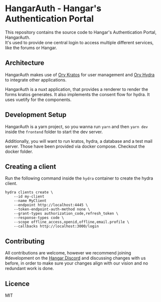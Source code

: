 # HangarAuth - Hangar's Authentication Portal

This repository contains the source code to Hangar's Authentication Portal, HangarAuth.  
It's used to provide one central login to access multiple different services, like the forums or Hangar.

## Architecture

HangarAuth makes use of [Ory Kratos](https://www.ory.sh/kratos/) for user management and [Ory Hydra](https://www.ory.sh/hydra/) to integrate other applications.

HangarAuth is a nuxt application, that provides a renderer to render the forms kratos generates. It also implements the consent flow for hydra.
It uses vuetify for the components.

## Development Setup

HangarAuth is a yarn project, so you wanna run `yarn` and then `yarn dev` inside the `frontend` folder to start the dev server.

Additionally, you will want to run kratos, hydra, a database and a test mail server. Those have been provided via docker compose. Checkout the docker folder.

## Creating a client

Run the following command inside the `hydra` container to create the hydra client.

```
hydra clients create \
    --id my-client
    --name MyClient
    --endpoint http://localhost:4445 \
    --token-endpoint-auth-method none \
    --grant-types authorization_code,refresh_token \
    --response-types code \
    --scope offline_access,openid,offline,email.profile \
    --callbacks http://localhost:3000/login
```

## Contributing

All contributions are welcome, however we recommend joining #development on the [Hangar Discord](https://discord.gg/zvrAEbvJ4a) and discussing changes with us before,
in order to make sure your changes align with our vision and no redundant work is done.

## Licence

MIT
